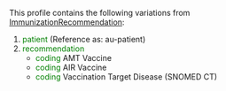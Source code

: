 This profile contains the following variations from [ImmunizationRecommendation](http://hl7.org/fhir/R4/ImmunizationRecommendation):

1. <span style='color:green'> patient </span>  (Reference as: au-patient)
1. <span style='color:green'> recommendation </span> 
   * <span style='color:green'> coding </span> AMT Vaccine
   * <span style='color:green'> coding </span> AIR Vaccine
   * <span style='color:green'> coding </span> Vaccination Target Disease (SNOMED CT)
